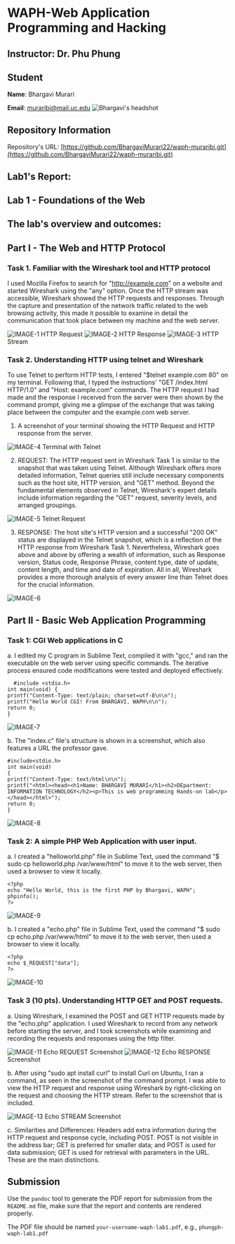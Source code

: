 # WAPH-Web Application Programming and Hacking

## Instructor: Dr. Phu Phung

## Student

**Name**: Bhargavi Murari

**Email**: muraribi@mail.uc.edu
![Bhargavi's headshot](../../images/headshot.png)
## Repository Information
Repository's URL: [https://github.com/BhargaviMurari22/waph-muraribi.git](https://github.com/BhargaviMurari22/waph-muraribi.git)
## Lab1's Report:
## Lab 1 - Foundations of the Web 
## The lab's overview and outcomes:

## Part I - The Web and HTTP Protocol
### Task 1. Familiar with the Wireshark tool and HTTP protocol

 I used Mozilla Firefox to search for "http://example.com" on a website and started Wireshark using the "any" option. Once the HTTP stream was accessible, Wireshark showed the HTTP requests and responses. Through the capture and presentation of the network traffic related to the web browsing activity, this made it possible to examine in detail the communication that took place between my machine and the web server.

![IMAGE-1](../../images/IMAGE-1.png)
HTTP Request
![IMAGE-2](../../images/IMAGE-2.png)
HTTP Response
![IMAGE-3](../../images/IMAGE-3.png)
HTTP Stream


### Task 2. Understanding HTTP using telnet and Wireshark

To use Telnet to perform HTTP tests, I entered "$telnet example.com 80" on my terminal. Following that, I typed the instructions' "GET /index.html HTTP/1.0" and "Host: example.com" commands. The HTTP request I had made and the response I received from the server were then shown by the command prompt, giving me a glimpse of the exchange that was taking place between the computer and the example.com web server.

  1. A screenshot of your terminal showing the HTTP Request and HTTP response from the server.

![IMAGE-4](../../images/IMAGE-4.png)
Terminal with Telnet

  2. REQUEST: The HTTP request sent in Wireshark Task 1 is similar to the snapshot that was taken using Telnet. Although Wireshark offers more detailed information, Telnet queries still include necessary components such as the host site, HTTP version, and "GET" method. Beyond the fundamental elements observed in Telnet, Wireshark's expert details include information regarding the "GET" request, severity levels, and arranged groupings.

![IMAGE-5](../../images/IMAGE-5.png)
Telnet Request

  3. RESPONSE: The host site's HTTP version and a successful "200 OK" status are displayed in the Telnet snapshot, which is a reflection of the HTTP response from Wireshark Task 1. Nevertheless, Wireshark goes above and above by offering a wealth of information, such as Response version, Status code, Response Phrase, content type, date of update, content length, and time and date of expiration. All in all, Wireshark provides a more thorough analysis of every answer line than Telnet does for the crucial information.

![IMAGE-6](../../images/IMAGE-6.png)

## Part II - Basic Web Application Programming

###   Task 1: CGI Web applications in C

   a. I edited my C program in Sublime Text, compiled it with "gcc," and ran the executable on the web server using specific commands. The iterative process ensured code modifications were tested and deployed effectively.
 ```
   #include <stdio.h>
int main(void) {
printf("Content-Type: text/plain; charset=utf-8\n\n");
printf("Hello World CGI! From BHARGAVI, WAPH\n\n");
return 0;
}
```
![IMAGE-7](../../images/IMAGE-7.png)

   b. The "index.c" file's structure is shown in a screenshot, which also features a URL the professor gave.
   ```
   #include<stdio.h>
int main(void)
{
printf("Content-Type: text/html\n\n");
printf("<html><head><h1>Name: BHARGAVI MURARI</h1><h2>DEpartment: INFORMATION TECHNOLOGY</h2><p>This is web programming Hands-on lab</p></head></html>");
return 0;
}
```
 ![IMAGE-8](../../images/IMAGE-8.png)  
 
###  Task 2: A simple PHP Web Application with user input.

a. I created a "helloworld.php" file in Sublime Text, used the command "$ sudo cp helloworld.php /var/www/html" to move it to the web server, then used a browser to view it locally.
```
<?php
echo "Hello World, this is the first PHP by Bhargavi, WAPH";
phpinfo();
?>
```
 ![IMAGE-9](../../images/IMAGE-9.png) 
 
b. I created a "echo.php" file in Sublime Text, used the command "$ sudo cp echo.php /var/www/html" to move it to the web server, then used a browser to view it locally.
```
<?php
echo $_REQUEST["data"];
?>
```
![IMAGE-10](../../images/IMAGE-10.png) 

### Task 3 (10 pts). Understanding HTTP GET and POST requests.

a. Using Wireshark, I examined the POST and GET HTTP requests made by the "echo.php" application. I used Wireshark to record from any network before starting the server, and I took screenshots while examining and recording the requests and responses using the http filter.

![IMAGE-11](../../images/IMAGE-11.png) 
Echo REQUEST Screenshot
![IMAGE-12](../../images/IMAGE-12.png) 
Echo RESPONSE Screenshot

b. After using "sudo apt install curl" to install Curl on Ubuntu, I ran a command, as seen in the screenshot of the command prompt. I was able to view the HTTP request and response using Wireshark by right-clicking on the request and choosing the HTTP stream. Refer to the screenshot that is included.

![IMAGE-13](../../images/IMAGE-13.png) 
Echo STREAM Screenshot

c. Similarities and Differences: 
Headers add extra information during the HTTP request and response cycle, including POST. POST is not visible in the address bar; GET is preferred for smaller data; and POST is used for data submission; GET is used for retrieval with parameters in the URL. These are the main distinctions.


## Submission

Use the `pandoc` tool to generate the PDF report for submission from the `README.md` file, make sure that the report and contents are rendered properly.

The PDF file should be named `your-username-waph-lab1.pdf`, e.g., `phungph-waph-lab1.pdf` 
